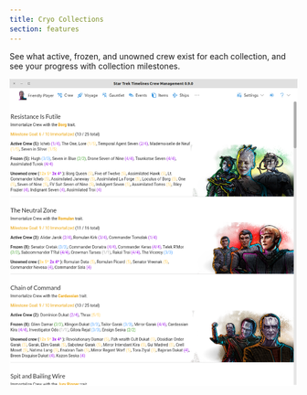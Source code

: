 ```yaml
---
title: Cryo Collections
section: features
---
```


See what active, frozen, and unowned crew exist for each collection, and see your progress with collection milestones.

![Screenshot Collections](images/page_collections.png "Cryo Collections screenshot")

